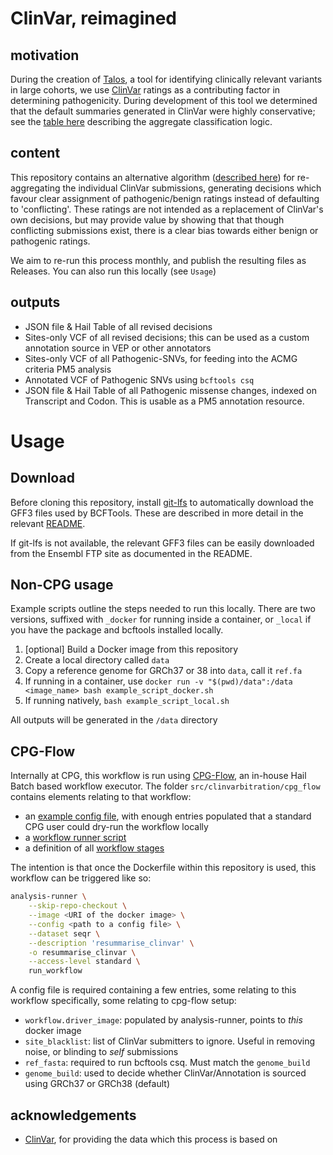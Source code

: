 # ClinVar, reimagined

## motivation

During the creation of [Talos](https://www.github.com/populationgenomics/automated-interpretation-pipeline), a tool for identifying clinically relevant variants in large cohorts, we use [ClinVar](https://www.ncbi.nlm.nih.gov/clinvar/) ratings as a contributing factor in determining pathogenicity. During development of this tool we determined that the default summaries generated in ClinVar were highly conservative; see the [table here](https://www.ncbi.nlm.nih.gov/clinvar/docs/clinsig/#agg_germline) describing the aggregate classification logic.

## content

This repository contains an alternative algorithm ([described here](docs/algorithm.md)) for re-aggregating the individual ClinVar submissions, generating decisions which favour clear assignment of pathogenic/benign ratings instead of defaulting to 'conflicting'. These ratings are not intended as a replacement of ClinVar's own decisions, but may provide value by showing that that though conflicting submissions exist, there is a clear bias towards either benign or pathogenic ratings.

We aim to re-run this process monthly, and publish the resulting files as Releases. You can also run this locally (see `Usage`)

## outputs

* JSON file & Hail Table of all revised decisions
* Sites-only VCF of all revised decisions; this can be used as a custom annotation source in VEP or other annotators
* Sites-only VCF of all Pathogenic-SNVs, for feeding into the ACMG criteria PM5 analysis
* Annotated VCF of Pathogenic SNVs using `bcftools csq`
* JSON file & Hail Table of all Pathogenic missense changes, indexed on Transcript and Codon. This is usable as a PM5 annotation resource.


# Usage

## Download

Before cloning this repository, install [git-lfs](https://github.com/git-lfs/git-lfs) to automatically download the GFF3 files used by BCFTools. These are described in more detail in the relevant [README](bcftools_data/README.txt).

If git-lfs is not available, the relevant GFF3 files can be easily downloaded from the Ensembl FTP site as  documented in the README.

## Non-CPG usage

Example scripts outline the steps needed to run this locally. There are two versions, suffixed with `_docker` for running inside a container, or `_local` if you have the package and bcftools installed locally.

1. [optional] Build a Docker image from this repository
2. Create a local directory called `data`
3. Copy a reference genome for GRCh37 or 38 into `data`, call it `ref.fa`
4. If running in a container, use `docker run -v "$(pwd)/data":/data <image_name> bash example_script_docker.sh`
5. If running natively, `bash example_script_local.sh`

All outputs will be generated in the `/data` directory

## CPG-Flow

Internally at CPG, this workflow is run using [CPG-Flow](https://github.com/populationgenomics/cpg-flow), an in-house Hail Batch based workflow executor. The folder `src/clinvarbitration/cpg_flow` contains elements relating to that workflow:

* an [example config file](src/clinvarbitration/cpg_flow/config_template.toml), with enough entries populated that a standard CPG user could dry-run the workflow locally
* a [workflow runner script](src/clinvarbitration/cpg_flow/run_workflow.py)
* a definition of all [workflow stages](src/clinvarbitration/cpg_flow/stages.py)

The intention is that once the Dockerfile within this repository is used, this workflow can be triggered like so:

```bash
analysis-runner \
    --skip-repo-checkout \
    --image <URI of the docker image> \
    --config <path to a config file> \
    --dataset seqr \
    --description 'resummarise_clinvar' \
    -o resummarise_clinvar \
    --access-level standard \
    run_workflow
```

A config file is required containing a few entries, some relating to this workflow specifically, some relating to cpg-flow setup:

* `workflow.driver_image`: populated by analysis-runner, points to _this_ docker image
* `site_blacklist`: list of ClinVar submitters to ignore. Useful in removing noise, or blinding to _self_ submissions
* `ref_fasta`: required to run bcftools csq. Must match the `genome_build`
* `genome_build`: used to decide whether ClinVar/Annotation is sourced using GRCh37 or GRCh38 (default)


## acknowledgements

* [ClinVar](https://www.ncbi.nlm.nih.gov/clinvar), for providing the data which this process is based on

